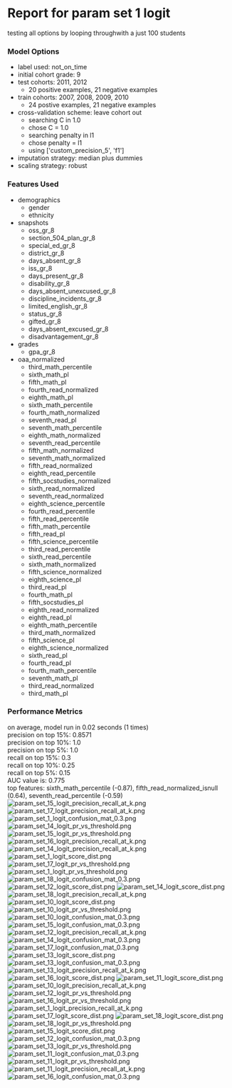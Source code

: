 # Report for param set 1 logit
testing all options by looping throughwith a just 100 students

### Model Options
* label used: not_on_time
* initial cohort grade: 9
* test cohorts: 2011, 2012
	 * 20 positive examples, 21 negative examples
* train cohorts: 2007, 2008, 2009, 2010
	 * 24 postive examples, 21 negative examples
* cross-validation scheme: leave cohort out
	 * searching C in 1.0
	 * chose C = 1.0
	 * searching penalty in l1
	 * chose penalty = l1
	 * using ['custom_precision_5', 'f1']
* imputation strategy: median plus dummies
* scaling strategy: robust

### Features Used
* demographics
	 * gender
	 * ethnicity
* snapshots
	 * oss_gr_8
	 * section_504_plan_gr_8
	 * special_ed_gr_8
	 * district_gr_8
	 * days_absent_gr_8
	 * iss_gr_8
	 * days_present_gr_8
	 * disability_gr_8
	 * days_absent_unexcused_gr_8
	 * discipline_incidents_gr_8
	 * limited_english_gr_8
	 * status_gr_8
	 * gifted_gr_8
	 * days_absent_excused_gr_8
	 * disadvantagement_gr_8
* grades
	 * gpa_gr_8
* oaa_normalized
	 * third_math_percentile
	 * sixth_math_pl
	 * fifth_math_pl
	 * fourth_read_normalized
	 * eighth_math_pl
	 * sixth_math_percentile
	 * fourth_math_normalized
	 * seventh_read_pl
	 * seventh_math_percentile
	 * eighth_math_normalized
	 * seventh_read_percentile
	 * fifth_math_normalized
	 * seventh_math_normalized
	 * fifth_read_normalized
	 * eighth_read_percentile
	 * fifth_socstudies_normalized
	 * sixth_read_normalized
	 * seventh_read_normalized
	 * eighth_science_percentile
	 * fourth_read_percentile
	 * fifth_read_percentile
	 * fifth_math_percentile
	 * fifth_read_pl
	 * fifth_science_percentile
	 * third_read_percentile
	 * sixth_read_percentile
	 * sixth_math_normalized
	 * fifth_science_normalized
	 * eighth_science_pl
	 * third_read_pl
	 * fourth_math_pl
	 * fifth_socstudies_pl
	 * eighth_read_normalized
	 * eighth_read_pl
	 * eighth_math_percentile
	 * third_math_normalized
	 * fifth_science_pl
	 * eighth_science_normalized
	 * sixth_read_pl
	 * fourth_read_pl
	 * fourth_math_percentile
	 * seventh_math_pl
	 * third_read_normalized
	 * third_math_pl

### Performance Metrics
on average, model run in 0.02 seconds (1 times) <br/>precision on top 15%: 0.8571 <br/>precision on top 10%: 1.0 <br/>precision on top 5%: 1.0 <br/>recall on top 15%: 0.3 <br/>recall on top 10%: 0.25 <br/>recall on top 5%: 0.15 <br/>AUC value is: 0.775 <br/>top features: sixth_math_percentile (-0.87), fifth_read_normalized_isnull (0.64), seventh_read_percentile (-0.59)
![param_set_15_logit_precision_recall_at_k.png](figs/param_set_15_logit_precision_recall_at_k.png)
![param_set_17_logit_precision_recall_at_k.png](figs/param_set_17_logit_precision_recall_at_k.png)
![param_set_1_logit_confusion_mat_0.3.png](figs/param_set_1_logit_confusion_mat_0.3.png)
![param_set_14_logit_pr_vs_threshold.png](figs/param_set_14_logit_pr_vs_threshold.png)
![param_set_15_logit_pr_vs_threshold.png](figs/param_set_15_logit_pr_vs_threshold.png)
![param_set_16_logit_precision_recall_at_k.png](figs/param_set_16_logit_precision_recall_at_k.png)
![param_set_14_logit_precision_recall_at_k.png](figs/param_set_14_logit_precision_recall_at_k.png)
![param_set_1_logit_score_dist.png](figs/param_set_1_logit_score_dist.png)
![param_set_17_logit_pr_vs_threshold.png](figs/param_set_17_logit_pr_vs_threshold.png)
![param_set_1_logit_pr_vs_threshold.png](figs/param_set_1_logit_pr_vs_threshold.png)
![param_set_18_logit_confusion_mat_0.3.png](figs/param_set_18_logit_confusion_mat_0.3.png)
![param_set_12_logit_score_dist.png](figs/param_set_12_logit_score_dist.png)
![param_set_14_logit_score_dist.png](figs/param_set_14_logit_score_dist.png)
![param_set_18_logit_precision_recall_at_k.png](figs/param_set_18_logit_precision_recall_at_k.png)
![param_set_10_logit_score_dist.png](figs/param_set_10_logit_score_dist.png)
![param_set_10_logit_pr_vs_threshold.png](figs/param_set_10_logit_pr_vs_threshold.png)
![param_set_10_logit_confusion_mat_0.3.png](figs/param_set_10_logit_confusion_mat_0.3.png)
![param_set_15_logit_confusion_mat_0.3.png](figs/param_set_15_logit_confusion_mat_0.3.png)
![param_set_12_logit_precision_recall_at_k.png](figs/param_set_12_logit_precision_recall_at_k.png)
![param_set_14_logit_confusion_mat_0.3.png](figs/param_set_14_logit_confusion_mat_0.3.png)
![param_set_17_logit_confusion_mat_0.3.png](figs/param_set_17_logit_confusion_mat_0.3.png)
![param_set_13_logit_score_dist.png](figs/param_set_13_logit_score_dist.png)
![param_set_13_logit_confusion_mat_0.3.png](figs/param_set_13_logit_confusion_mat_0.3.png)
![param_set_13_logit_precision_recall_at_k.png](figs/param_set_13_logit_precision_recall_at_k.png)
![param_set_16_logit_score_dist.png](figs/param_set_16_logit_score_dist.png)
![param_set_11_logit_score_dist.png](figs/param_set_11_logit_score_dist.png)
![param_set_10_logit_precision_recall_at_k.png](figs/param_set_10_logit_precision_recall_at_k.png)
![param_set_12_logit_pr_vs_threshold.png](figs/param_set_12_logit_pr_vs_threshold.png)
![param_set_16_logit_pr_vs_threshold.png](figs/param_set_16_logit_pr_vs_threshold.png)
![param_set_1_logit_precision_recall_at_k.png](figs/param_set_1_logit_precision_recall_at_k.png)
![param_set_17_logit_score_dist.png](figs/param_set_17_logit_score_dist.png)
![param_set_18_logit_score_dist.png](figs/param_set_18_logit_score_dist.png)
![param_set_18_logit_pr_vs_threshold.png](figs/param_set_18_logit_pr_vs_threshold.png)
![param_set_15_logit_score_dist.png](figs/param_set_15_logit_score_dist.png)
![param_set_12_logit_confusion_mat_0.3.png](figs/param_set_12_logit_confusion_mat_0.3.png)
![param_set_13_logit_pr_vs_threshold.png](figs/param_set_13_logit_pr_vs_threshold.png)
![param_set_11_logit_confusion_mat_0.3.png](figs/param_set_11_logit_confusion_mat_0.3.png)
![param_set_11_logit_pr_vs_threshold.png](figs/param_set_11_logit_pr_vs_threshold.png)
![param_set_11_logit_precision_recall_at_k.png](figs/param_set_11_logit_precision_recall_at_k.png)
![param_set_16_logit_confusion_mat_0.3.png](figs/param_set_16_logit_confusion_mat_0.3.png)

